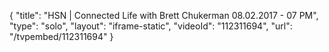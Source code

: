 {
    "title": "HSN | Connected Life with Brett Chukerman 08.02.2017 - 07 PM",
    "type": "solo",
    "layout": "iframe-static",
    "videoId": "112311694",
    "url": "\/tvpembed\/112311694"
}